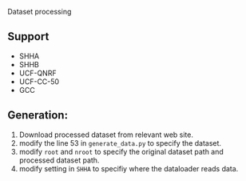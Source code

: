 Dataset processing

## Support
- SHHA
- SHHB
- UCF-QNRF
- UCF-CC-50
- GCC

## Generation:

1. Download processed dataset from relevant web site.
2. modify the line 53 in `generate_data.py` to specify the dataset.
3. modify `root` and `nroot` to specify the original dataset path and processed dataset path.
4. modify setting in `SHHA` to specifiy where the dataloader reads data.